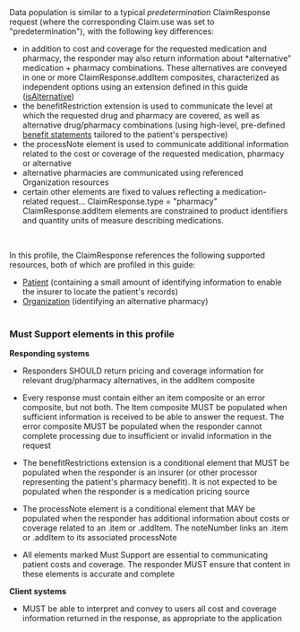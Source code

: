 <br><br>
Data population is similar to a typical *predetermination* ClaimResponse request (where the corresponding Claim.use was set to "predetermination"), with the following key differences:

* in addition to cost and coverage for the requested medication and pharmacy, the responder may also return information about *alternative" medication + pharmacy combinations. These alternatives are conveyed in one or more ClaimResponse.addItem composites, characterized as independent options using an extension defined in this guide ([isAlternative](StructureDefinition-rtpbc-isAlternative.html)) 
* the benefitRestriction extension is used to communicate the level at which the requested drug and pharmacy are covered, as well as alternative drug/pharmacy combinations (using high-level, pre-defined [benefit statements](ValueSet-rtpbc-benefit-restriction.html) tailored to the patient's perspective)
* the processNote element is used to communicate additional information related to the cost or coverage of the requested medication, pharmacy or alternative
* alternative pharmacies are communicated using referenced Organization resources
* certain other elements are fixed to values reflecting a medication-related request...
    ClaimResponse.type = "pharmacy"
    ClaimResponse.addItem elements are constrained to product identifiers and quantity units of measure describing medications.
<br>

In this profile, the ClaimResponse references the following supported resources, both of which are profiled in this guide:
* [Patient](StructureDefinition-rtpbc-patient.html) (containing a small amount of identifying information to enable the insurer to locate the patient's records)
* [Organization](StructureDefinition-rtpbc-pharmacy-organization.html) (identifying an alternative pharmacy)
<br><br>

### Must Support elements in this profile 
**Responding systems**<br>
* Responders SHOULD return pricing and coverage information for relevant drug/pharmacy alternatives, in the addItem composite
* Every response must contain either an item composite or an error composite, but not both. The Item composite MUST be populated when sufficient information is received to be able to answer the request. The error composite MUST be populated when the responder cannot complete processing due to insufficient or invalid information in the request

* The benefitRestrictions extension is a conditional element that MUST be populated when the responder is an insurer (or other processor representing the patient's pharmacy benefit). It is not expected to be populated when the responder is a medication pricing source
* The processNote element is a conditional element that MAY be populated when the responder has additional information about costs or coverage related to an .item or .addItem. The noteNumber links an .item or .addItem to its associated processNote
* All elements marked Must Support are essential to communicating patient costs and coverage. The responder MUST ensure that content in these elements is accurate and complete

**Client systems**<br>
* MUST be able to interpret and convey to users all cost and coverage information returned in the response, as appropriate to the application

<br>